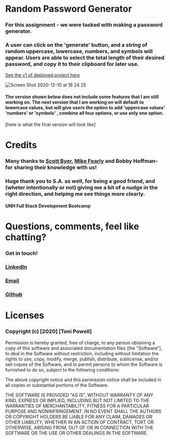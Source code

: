 # Random Password Generator
### For this assignment - we were tasked with making a password generator.
### A user can click on the 'generate' button, and a string of random uppercase, lowercase, numbers, and symbols will appear. Users are able to select the total length of their desired password, and copy it to their clipboard for later use. 


[See the v1 of deployed project here ]()

![Screen Shot 2020-12-10 at 18 24 25](https://user-images.githubusercontent.com/72999798/103382187-0863d700-4abc-11eb-912b-dfb20f952a3e.png)


#### The version shown below does not include some features that I am still working on. The next version that I am working on will default to lowercase values, but will give users the option to add 'uppercase values' 'numbers' or 'symbols' , combine all four options, or use only one option. 


[here is what the final version will look like]



# Credits
### Many thanks to [Scott Byer](https://github.com/switch120), [Mike Fearly](https://michaelfearnley.com/) and Bobby Hoffman- for sharing their knowledge with us! 
### Huge thank you to S.A. as well, for being a good friend, and (wheter intentionally or not) giving me a bit of a nudge in the right direction, and helping me see things more clearly. 


#### UNH Full Stack Development Bootcamp

# Questions, comments, feel like chatting?
### Get in touch!
### [LinkedIn](www.linkedin.com/in/tonipowell13)
### [Email](tonipow3ll@gmail.com)
### [Github](tonipow3ll.github.io)


# Licenses
### Copyright (c) [2020] [Toni Powell]

Permission is hereby granted, free of charge, to any person obtaining a copy
of this software and associated documentation files (the "Software"), to deal
in the Software without restriction, including without limitation the rights
to use, copy, modify, merge, publish, distribute, sublicense, and/or sell
copies of the Software, and to permit persons to whom the Software is
furnished to do so, subject to the following conditions:

The above copyright notice and this permission notice shall be included in all
copies or substantial portions of the Software.

THE SOFTWARE IS PROVIDED "AS IS", WITHOUT WARRANTY OF ANY KIND, EXPRESS OR
IMPLIED, INCLUDING BUT NOT LIMITED TO THE WARRANTIES OF MERCHANTABILITY,
FITNESS FOR A PARTICULAR PURPOSE AND NONINFRINGEMENT. IN NO EVENT SHALL THE
AUTHORS OR COPYRIGHT HOLDERS BE LIABLE FOR ANY CLAIM, DAMAGES OR OTHER
LIABILITY, WHETHER IN AN ACTION OF CONTRACT, TORT OR OTHERWISE, ARISING FROM,
OUT OF OR IN CONNECTION WITH THE SOFTWARE OR THE USE OR OTHER DEALINGS IN THE
SOFTWARE.
